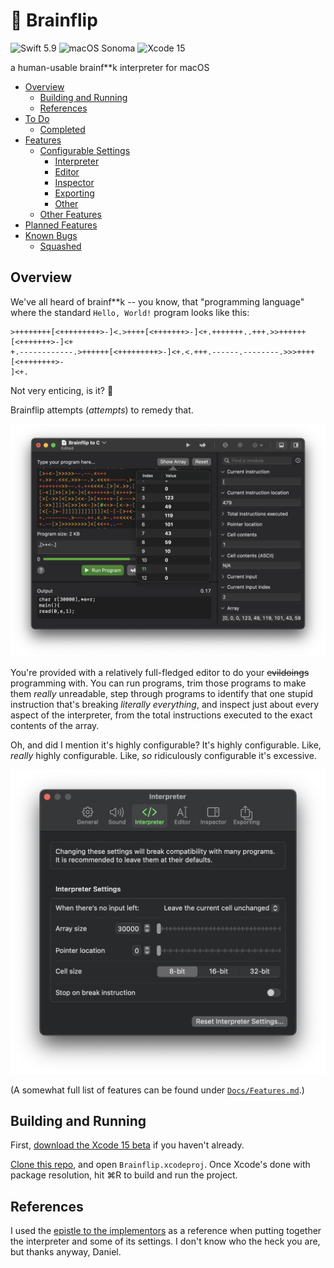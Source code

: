 # 🧠 Brainflip

![Swift 5.9] ![macOS Sonoma] ![Xcode 15]

[Swift 5.9]: https://img.shields.io/badge/Swift-5.9-%23f05138?logo=swift
[macOS Sonoma]: https://img.shields.io/badge/macOS-Sonoma-brightgreen?logo=apple
[Xcode 15]: https://img.shields.io/badge/Xcode-15-%23147efb?logo=Xcode

a human-usable brainf\*\*k interpreter for macOS

 - [Overview](#overview)
   - [Building and Running](#building-and-running)
   - [References](#references)
 - [To Do](Docs/To%20Do.md)
   - [Completed](Docs/To%20Do.md#completed)
 - [Features](Docs/Features.md)
   - [Configurable Settings](Docs/Features.md#configurable-settings)
     - [Interpreter](Docs/Features.md#interpreter)
     - [Editor](Docs/Features.md#editor)
     - [Inspector](Docs/Features.md#inspector)
     - [Exporting](Docs/Features.md#exporting)
     - [Other](Docs/Features.md#other)
   - [Other Features](Docs/Features.md#other-features)
 - [Planned Features](Docs/Planned%20Features.md)
 - [Known Bugs](Docs/Bugs.md)
   - [Squashed](Docs/Bugs.md#squashed)

## Overview

We've all heard of brainf\*\*k -- you know, that "programming language" where the standard `Hello, World!` program looks like this:

```brainfuck
>++++++++[<+++++++++>-]<.>++++[<+++++++>-]<+.+++++++..+++.>>++++++[<+++++++>-]<+
+.------------.>++++++[<+++++++++>-]<+.<.+++.------.--------.>>>++++[<++++++++>-
]<+.
```

Not very enticing, is it? 🫤

Brainflip attempts (*attempts*) to remedy that.

![Typical Brainflip usage. You gotta admit, it's certainly better than the command line.](Docs/Images/Demonstration.png)

You're provided with a relatively full-fledged editor to do your ~~evildoings~~ programming with. You can run programs, trim those programs to make them *really* unreadable, step through programs to identify that one stupid instruction that's breaking *literally everything*, and inspect just about every aspect of the interpreter, from the total instructions executed to the exact contents of the array.

Oh, and did I mention it's highly configurable? It's highly configurable. Like, *really* highly configurable. Like, *so* ridiculously configurable it's excessive.

![Brainflip's interpreter settings. You probably shouldn't mess around with some of these.](Docs/Images/InterpreterSettings.png)

(A somewhat full list of features can be found under [`Docs/Features.md`](Docs/Features.md).)

## Building and Running

First, [download the Xcode 15 beta](https://developer.apple.com/xcode) if you haven't already.

[Clone this repo](https://github.com/kaascevich/Brainflip.git), and open `Brainflip.xcodeproj`. Once Xcode's done with package resolution, hit ⌘R to build and run the project.

## References

I used the [epistle to the implementors](http://brainfuck.org/epistle.html "Hey Siri, define \"epistle\"") as a reference when putting together the interpreter and some of its settings. I don't know who the heck you are, but thanks anyway, Daniel.
